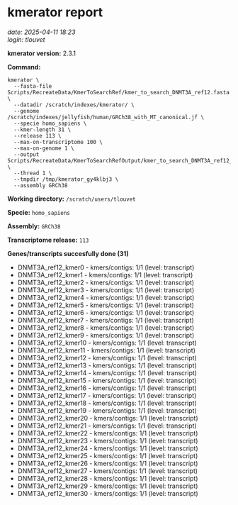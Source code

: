 # kmerator report
*date: 2025-04-11 18:23*  
*login: tlouvet*

**kmerator version:** 2.3.1

**Command:**

```
kmerator \
  --fasta-file Scripts/RecreateData/KmerToSearchRef/kmer_to_search_DNMT3A_ref12.fasta \
  --datadir /scratch/indexes/kmerator/ \
  --genome /scratch/indexes/jellyfish/human/GRCh38_with_MT_canonical.jf \
  --specie homo_sapiens \
  --kmer-length 31 \
  --release 113 \
  --max-on-transcriptome 100 \
  --max-on-genome 1 \
  --output Scripts/RecreateData/KmerToSearchRefOutput/kmer_to_search_DNMT3A_ref12_output \
  --thread 1 \
  --tmpdir /tmp/kmerator_gy4klbj3 \
  --assembly GRCh38
```

**Working directory:** `/scratch/users/tlouvet`

**Specie:** `homo_sapiens`

**Assembly:** `GRCh38`

**Transcriptome release:** `113`

**Genes/transcripts succesfully done (31)**

- DNMT3A_ref12_kmer0 - kmers/contigs: 1/1 (level: transcript)
- DNMT3A_ref12_kmer1 - kmers/contigs: 1/1 (level: transcript)
- DNMT3A_ref12_kmer2 - kmers/contigs: 1/1 (level: transcript)
- DNMT3A_ref12_kmer3 - kmers/contigs: 1/1 (level: transcript)
- DNMT3A_ref12_kmer4 - kmers/contigs: 1/1 (level: transcript)
- DNMT3A_ref12_kmer5 - kmers/contigs: 1/1 (level: transcript)
- DNMT3A_ref12_kmer6 - kmers/contigs: 1/1 (level: transcript)
- DNMT3A_ref12_kmer7 - kmers/contigs: 1/1 (level: transcript)
- DNMT3A_ref12_kmer8 - kmers/contigs: 1/1 (level: transcript)
- DNMT3A_ref12_kmer9 - kmers/contigs: 1/1 (level: transcript)
- DNMT3A_ref12_kmer10 - kmers/contigs: 1/1 (level: transcript)
- DNMT3A_ref12_kmer11 - kmers/contigs: 1/1 (level: transcript)
- DNMT3A_ref12_kmer12 - kmers/contigs: 1/1 (level: transcript)
- DNMT3A_ref12_kmer13 - kmers/contigs: 1/1 (level: transcript)
- DNMT3A_ref12_kmer14 - kmers/contigs: 1/1 (level: transcript)
- DNMT3A_ref12_kmer15 - kmers/contigs: 1/1 (level: transcript)
- DNMT3A_ref12_kmer16 - kmers/contigs: 1/1 (level: transcript)
- DNMT3A_ref12_kmer17 - kmers/contigs: 1/1 (level: transcript)
- DNMT3A_ref12_kmer18 - kmers/contigs: 1/1 (level: transcript)
- DNMT3A_ref12_kmer19 - kmers/contigs: 1/1 (level: transcript)
- DNMT3A_ref12_kmer20 - kmers/contigs: 1/1 (level: transcript)
- DNMT3A_ref12_kmer21 - kmers/contigs: 1/1 (level: transcript)
- DNMT3A_ref12_kmer22 - kmers/contigs: 1/1 (level: transcript)
- DNMT3A_ref12_kmer23 - kmers/contigs: 1/1 (level: transcript)
- DNMT3A_ref12_kmer24 - kmers/contigs: 1/1 (level: transcript)
- DNMT3A_ref12_kmer25 - kmers/contigs: 1/1 (level: transcript)
- DNMT3A_ref12_kmer26 - kmers/contigs: 1/1 (level: transcript)
- DNMT3A_ref12_kmer27 - kmers/contigs: 1/1 (level: transcript)
- DNMT3A_ref12_kmer28 - kmers/contigs: 1/1 (level: transcript)
- DNMT3A_ref12_kmer29 - kmers/contigs: 1/1 (level: transcript)
- DNMT3A_ref12_kmer30 - kmers/contigs: 1/1 (level: transcript)
